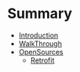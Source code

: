# Summary

* [Introduction](README.md)
* [WalkThrough](fragments/kotlin.md)
* [OpenSources](dive-open-source/ReadMe.md)
    * [Retrofit](dive-open-source/retrofit.md)

